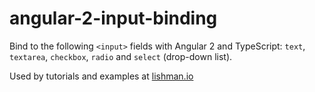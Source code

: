 # angular-2-input-binding

Bind to the following `<input>` fields with Angular 2 and TypeScript: `text`, `textarea`, `checkbox`, `radio` and `select` (drop-down list).

Used by tutorials and examples at [lishman.io](http://lishman.io)

